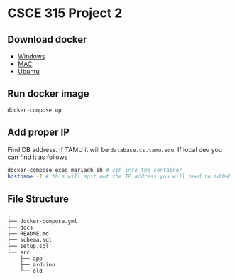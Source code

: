 # CSCE 315 Project 2

## Download docker
* [Windows](https://store.docker.com/editions/community/docker-ce-desktop-windows)
* [MAC](https://store.docker.com/editions/community/docker-ce-desktop-mac)
* [Ubuntu](https://store.docker.com/editions/community/docker-ce-server-ubuntu)

## Run docker image
```bash
docker-compose up
```

## Add proper IP

Find DB address. If TAMU it will be `database.cs.tamu.edu`.
If local dev you can find it as follows

```bash
docker-compose exec mariadb sh # ssh into the container
hostname -I # this will spit out the IP address you will need to added to the common methods file
```

## File Structure
```
.
├── docker-compose.yml
├── docs
├── README.md
├── schema.sql
├── setup.sql
└── src
    ├── app
    ├── arduino
    └── old
```